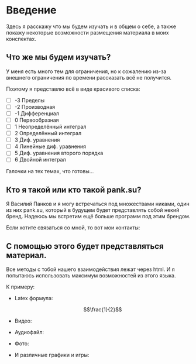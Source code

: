 # Введение
Здесь я расскажу что мы будем изучать и в общем о себе, 
а также покажу некоторые возможности размещения материала в моих конспектах.

## Что же мы будем изучать?

У меня есть много тем для ограничения, но к сожалению из-за внешнего ограничения по времени рассказать всё не получится.

Поэтому я представлю всё в виде красивого списка:

- [ ] -3 Пределы
- [ ] -2 Производная
- [ ] -1 Дифференциал
- [ ] 0 Первообразная
- [ ] 1 Неопределённый интеграл
- [ ] 2 Определённый интеграл
- [ ] 3 Диф. уравнения
- [ ] 4 Линейные диф. уравнения
- [ ] 5 Диф. уравнения второго порядка
- [ ] 6 Двойной интеграл

Галочки на тех темах, что готовы...

## Кто я такой или кто такой pank.su?

Я Василий Панков и я могу встречаться под множествами никами, один из них pank.su, который в будущем будет представлять
собой некий бренд. Надеюсь мы встретим ещё больше программ под этим брендом.

Если хотите связаться со мной, то вот мои контакты:

## С помощью этого будет представляться материал.

Все методы с тобой нашего взаимодействия лежат через html. И я попытаюсь использовать максимум возможностей из этого языка.

К примеру:

- Latex формула:
    ```math 
    \frac{1}{2}
    ```
- Видео:

- Аудиофайл:

- Фото:

- И различные графики и игры:


